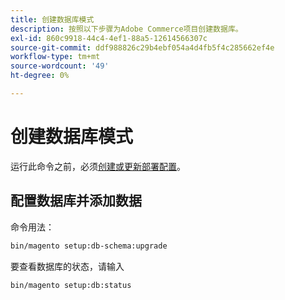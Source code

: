 ```yaml
---
title: 创建数据库模式
description: 按照以下步骤为Adobe Commerce项目创建数据库。
exl-id: 860c9918-44c4-4ef1-88a5-12614566307c
source-git-commit: ddf988826c29b4ebf054a4d4fb5f4c285662ef4e
workflow-type: tm+mt
source-wordcount: '49'
ht-degree: 0%

---
```


# 创建数据库模式

运行此命令之前，必须[创建或更新部署配置](deployment.md)。

## 配置数据库并添加数据

命令用法：

```bash
bin/magento setup:db-schema:upgrade
```

要查看数据库的状态，请输入

```bash
bin/magento setup:db:status
```
